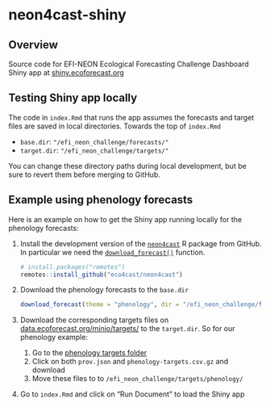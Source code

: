 
<!-- README.md is generated from README.Rmd. Please edit that file -->

# neon4cast-shiny

## Overview

Source code for EFI-NEON Ecological Forecasting Challenge Dashboard
Shiny app at [shiny.ecoforecast.org](https://shiny.ecoforecast.org/)

## Testing Shiny app locally

The code in `index.Rmd` that runs the app assumes the forecasts and
target files are saved in local directories. Towards the top of
`index.Rmd`

  - `base.dir`: `"/efi_neon_challenge/forecasts/"`
  - `target.dir`: `"/efi_neon_challenge/targets/"`

You can change these directory paths during local development, but be
sure to revert them before merging to GitHub.

## Example using phenology forecasts

Here is an example on how to get the Shiny app running locally for the
phenology forecasts:

1.  Install the development version of the
    [`neon4cast`](https://github.com/eco4cast/neon4cast) R package from
    GitHub. In particular we need the
    [`download_forecast()`](https://github.com/eco4cast/neon4cast/blob/main/R/download_forecast.R)
    function.
    
    ``` r
    # install.packages("remotes")
    remotes::install_github("eco4cast/neon4cast")
    ```

2.  Download the phenology forecasts to the `base.dir`
    
    ``` r
    download_forecast(theme = "phenology", dir = "/efi_neon_challenge/forecasts/")
    ```

3.  Download the corresponding targets files on
    [data.ecoforecast.org/minio/targets/](https://data.ecoforecast.org/minio/targets/)
    to the `target.dir`. So for our phenology example:
    
    1.  Go to the [phenology targets
        folder](https://data.ecoforecast.org/minio/targets/phenology/)
    2.  Click on both `prov.json` and `phenology-targets.csv.gz` and
        download
    3.  Move these files to to `/efi_neon_challenge/targets/phenology/`

4.  Go to `index.Rmd` and click on “Run Document” to load the Shiny app
